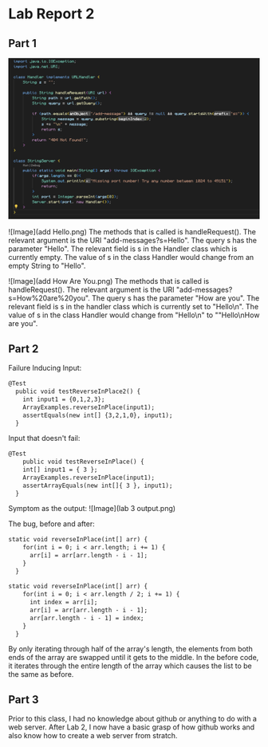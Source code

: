# Lab Report 2

## Part 1
![Image](StringServer.png)

![Image](add Hello.png)
The methods that is called is handleRequest(). The relevant argument is the URI "add-messages?s=Hello". The query s has the parameter "Hello". The relevant field is s in the Handler class which is currently empty. The value of s in the class Handler would change from an empty String to "Hello". 

![Image](add How Are You.png)
The methods that is called is handleRequest(). The relevant argument is the URI "add-messages?s=How%20are%20you". The query s has the parameter "How are you". The relevant field is s in the handler class which is currently set to "Hello\n". The value of s in the class Handler would change from "Hello\n" to ""Hello\nHow are you". 

## Part 2
Failure Inducing Input:
```
@Test
  public void testReverseInPlace2() {
    int input1 = {0,1,2,3};
    ArrayExamples.reverseInPlace(input1);
    assertEquals(new int[] {3,2,1,0}, input1);
  }
```

Input that doesn't fail:
```
@Test 
	public void testReverseInPlace() {
    int[] input1 = { 3 };
    ArrayExamples.reverseInPlace(input1);
    assertArrayEquals(new int[]{ 3 }, input1);
  }
```

Symptom as the output:
![Image](lab 3 output.png)

The bug, before and after:
```
static void reverseInPlace(int[] arr) {
    for(int i = 0; i < arr.length; i += 1) {
      arr[i] = arr[arr.length - i - 1];
    }
  }
```
```
static void reverseInPlace(int[] arr) {
    for(int i = 0; i < arr.length / 2; i += 1) {
      int index = arr[i];
      arr[i] = arr[arr.length - i - 1];
      arr[arr.length - i - 1] = index;
    }
  }
```
By only iterating through half of the array's length, the elements from both ends of the array are swapped until it gets to the middle. In the before code, it iterates through the entire length of the array which causes the list to be the same as before.

## Part 3
Prior to this class, I had no knowledge about github or anything to do with a web server. After Lab 2, I now have a basic grasp of how github works and also know how to create a web server from stratch. 
